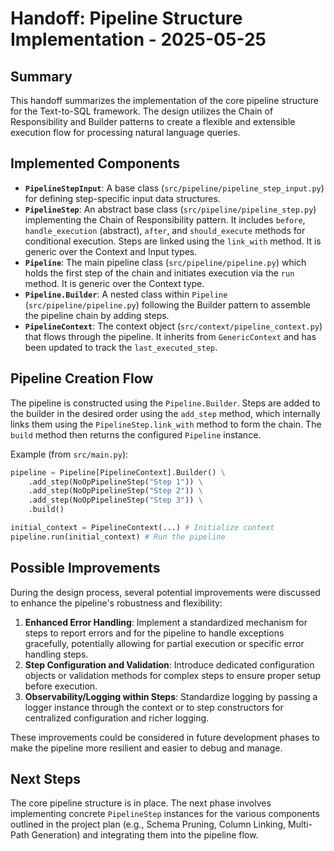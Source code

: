 # Handoff: Pipeline Structure Implementation - 2025-05-25

## Summary

This handoff summarizes the implementation of the core pipeline structure for the Text-to-SQL framework. The design utilizes the Chain of Responsibility and Builder patterns to create a flexible and extensible execution flow for processing natural language queries.

## Implemented Components

-   **`PipelineStepInput`**: A base class (`src/pipeline/pipeline_step_input.py`) for defining step-specific input data structures.
-   **`PipelineStep`**: An abstract base class (`src/pipeline/pipeline_step.py`) implementing the Chain of Responsibility pattern. It includes `before`, `handle_execution` (abstract), `after`, and `should_execute` methods for conditional execution. Steps are linked using the `link_with` method. It is generic over the Context and Input types.
-   **`Pipeline`**: The main pipeline class (`src/pipeline/pipeline.py`) which holds the first step of the chain and initiates execution via the `run` method. It is generic over the Context type.
-   **`Pipeline.Builder`**: A nested class within `Pipeline` (`src/pipeline/pipeline.py`) following the Builder pattern to assemble the pipeline chain by adding steps.
-   **`PipelineContext`**: The context object (`src/context/pipeline_context.py`) that flows through the pipeline. It inherits from `GenericContext` and has been updated to track the `last_executed_step`.

## Pipeline Creation Flow

The pipeline is constructed using the `Pipeline.Builder`. Steps are added to the builder in the desired order using the `add_step` method, which internally links them using the `PipelineStep.link_with` method to form the chain. The `build` method then returns the configured `Pipeline` instance.

Example (from `src/main.py`):

```python
pipeline = Pipeline[PipelineContext].Builder() \
    .add_step(NoOpPipelineStep("Step 1")) \
    .add_step(NoOpPipelineStep("Step 2")) \
    .add_step(NoOpPipelineStep("Step 3")) \
    .build()

initial_context = PipelineContext(...) # Initialize context
pipeline.run(initial_context) # Run the pipeline
```

## Possible Improvements

During the design process, several potential improvements were discussed to enhance the pipeline's robustness and flexibility:

1.  **Enhanced Error Handling**: Implement a standardized mechanism for steps to report errors and for the pipeline to handle exceptions gracefully, potentially allowing for partial execution or specific error handling steps.
2.  **Step Configuration and Validation**: Introduce dedicated configuration objects or validation methods for complex steps to ensure proper setup before execution.
3.  **Observability/Logging within Steps**: Standardize logging by passing a logger instance through the context or to step constructors for centralized configuration and richer logging.

These improvements could be considered in future development phases to make the pipeline more resilient and easier to debug and manage.

## Next Steps

The core pipeline structure is in place. The next phase involves implementing concrete `PipelineStep` instances for the various components outlined in the project plan (e.g., Schema Pruning, Column Linking, Multi-Path Generation) and integrating them into the pipeline flow.